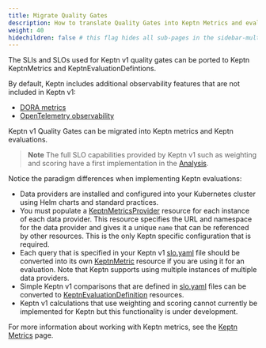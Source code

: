 ```yaml
---
title: Migrate Quality Gates
description: How to translate Quality Gates into Keptn Metrics and evaluations
weight: 40
hidechildren: false # this flag hides all sub-pages in the sidebar-multicard.html
---
```


The SLIs and SLOs used for Keptn v1 quality gates can be ported to
Keptn KeptnMetrics and KeptnEvaluationDefintions.

By default, Keptn includes additional observability features
that are not included in Keptn v1:

* [DORA metrics](../../implementing/dora)
* [OpenTelemetry observability](../../implementing/otel.md)

Keptn v1 Quality Gates can be migrated into Keptn metrics
and Keptn evaluations.

> **Note**
The full SLO capabilities
provided by Keptn v1 such as weighting and scoring
have a first implementation in the [Analysis](../../implementing/slo/).

Notice the paradigm differences when implementing Keptn evaluations:

* Data providers are installed and configured into your Kubernetes cluster
  using Helm charts and standard practices.
* You must populate a
  [KeptnMetricsProvider](../../yaml-crd-ref/metricsprovider.md) resource
  for each instance of each data provider.
  This resource specifies the URL and namespace for the data provider
  and gives it a unique `name` that can be referenced by other resources.
  This is the only Keptn specific configuration that is required.
* Each query that is specified in your Keptn v1
  [slo.yaml](https://keptn.sh/docs/1.0.x/reference/files/sli/) file
  should be converted into its own
  [KeptnMetric](../../yaml-crd-ref/metric.md) resource
  if you are using it for an evaluation.
  Note that Keptn supports using multiple instances of multiple data providers.
* Simple Keptn v1 comparisons that are defined in
  [slo.yaml](https://keptn.sh/docs/1.0.x/reference/files/slo/)
  files can be converted to
  [KeptnEvaluationDefinition](../../yaml-crd-ref/evaluationdefinition.md)
  resources.
* Keptn v1 calculations that use weighting and scoring
  cannot currently be implemented for Keptn
  but this functionality is under development.

For more information about working with Keptn metrics, see the
[Keptn Metrics](../../implementing/evaluatemetrics.md)
page.
